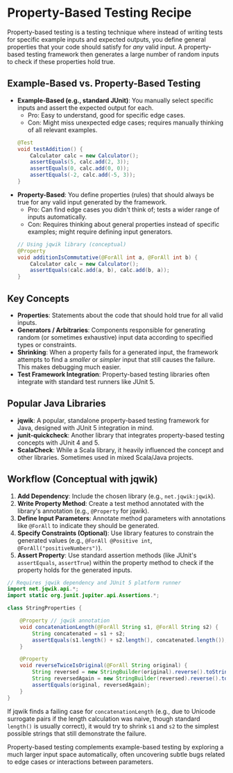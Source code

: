 # Property-Based Testing Recipe

Property-based testing is a testing technique where instead of writing tests for specific example inputs and expected outputs, you define general properties that your code should satisfy for *any* valid input. A property-based testing framework then generates a large number of random inputs to check if these properties hold true.

## Example-Based vs. Property-Based Testing

*   **Example-Based (e.g., standard JUnit)**: You manually select specific inputs and assert the expected output for each.
    *   Pro: Easy to understand, good for specific edge cases.
    *   Con: Might miss unexpected edge cases; requires manually thinking of all relevant examples.
    ```java
    @Test
    void testAddition() {
        Calculator calc = new Calculator();
        assertEquals(5, calc.add(2, 3));
        assertEquals(0, calc.add(0, 0));
        assertEquals(-2, calc.add(-5, 3));
    }
    ```
*   **Property-Based**: You define properties (rules) that should always be true for any valid input generated by the framework.
    *   Pro: Can find edge cases you didn't think of; tests a wider range of inputs automatically.
    *   Con: Requires thinking about general properties instead of specific examples; might require defining input generators.
    ```java
    // Using jqwik library (conceptual)
    @Property
    void additionIsCommutative(@ForAll int a, @ForAll int b) {
        Calculator calc = new Calculator();
        assertEquals(calc.add(a, b), calc.add(b, a));
    }
    ```

## Key Concepts

*   **Properties**: Statements about the code that should hold true for all valid inputs.
*   **Generators / Arbitraries**: Components responsible for generating random (or sometimes exhaustive) input data according to specified types or constraints.
*   **Shrinking**: When a property fails for a generated input, the framework attempts to find a *smaller* or *simpler* input that still causes the failure. This makes debugging much easier.
*   **Test Framework Integration**: Property-based testing libraries often integrate with standard test runners like JUnit 5.

## Popular Java Libraries

*   **jqwik**: A popular, standalone property-based testing framework for Java, designed with JUnit 5 integration in mind.
*   **junit-quickcheck**: Another library that integrates property-based testing concepts with JUnit 4 and 5.
*   **ScalaCheck**: While a Scala library, it heavily influenced the concept and other libraries. Sometimes used in mixed Scala/Java projects.

## Workflow (Conceptual with jqwik)

1.  **Add Dependency**: Include the chosen library (e.g., `net.jqwik:jqwik`).
2.  **Write Property Method**: Create a test method annotated with the library's annotation (e.g., `@Property` for jqwik).
3.  **Define Input Parameters**: Annotate method parameters with annotations like `@ForAll` to indicate they should be generated.
4.  **Specify Constraints (Optional)**: Use library features to constrain the generated values (e.g., `@ForAll @Positive int`, `@ForAll("positiveNumbers")`).
5.  **Assert Property**: Use standard assertion methods (like JUnit's `assertEquals`, `assertTrue`) within the property method to check if the property holds for the generated inputs.

```java
// Requires jqwik dependency and JUnit 5 platform runner
import net.jqwik.api.*;
import static org.junit.jupiter.api.Assertions.*;

class StringProperties {

    @Property // jqwik annotation
    void concatenationLength(@ForAll String s1, @ForAll String s2) {
        String concatenated = s1 + s2;
        assertEquals(s1.length() + s2.length(), concatenated.length());
    }

    @Property
    void reverseTwiceIsOriginal(@ForAll String original) {
        String reversed = new StringBuilder(original).reverse().toString();
        String reversedAgain = new StringBuilder(reversed).reverse().toString();
        assertEquals(original, reversedAgain);
    }
}
```

If jqwik finds a failing case for `concatenationLength` (e.g., due to Unicode surrogate pairs if the length calculation was naive, though standard `length()` is usually correct), it would try to shrink `s1` and `s2` to the simplest possible strings that still demonstrate the failure.

Property-based testing complements example-based testing by exploring a much larger input space automatically, often uncovering subtle bugs related to edge cases or interactions between parameters. 
